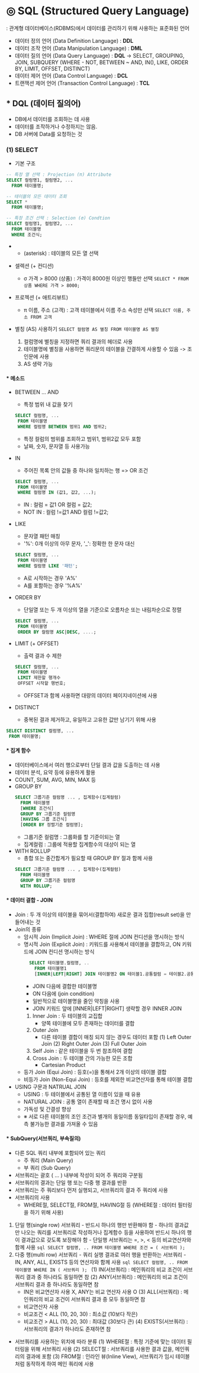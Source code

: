 # ◎ SQL (Structured Query Language)
 : 관계형 데이터베이스(RDBMS)에서 데이터를 관리하기 위해 사용하는 표준화된 언어

 - 데이터 정의 언어 (Data Definition Language) : **DDL**
 - 데이터 조작 언어 (Data Manipulation Language) : **DML**
 - 데이터 질의 언어 (Data Query Language) : **DQL**
     -> SELECT, GROUPING, JOIN, SUBQUERY
     (WHERE - NOT, BETWEEN ~ AND, IN(), LIKE, ORDER BY, LIMIT, OFFSET, DISTINCT)
 - 데이터 제어 언어 (Data Control Language) : **DCL**
 - 트랜잭션 제어 언어 (Transaction Control Language) : **TCL**

## * **DQL** (데이터 질의어)
 - DB에서 데이터를 조회하는 데 사용
 - 데이터를 조작하거나 수정하지는 않음.
 - DB 서버에 Data를 요청하는 것
### (1) SELECT
 - 기본 구조
```sql
-- 특정 열 선택 : Projection (π) Attribute
SELECT 컬럼명1, 컬럼명2, ...
  FROM 테이블명;

-- 테이블의 모든 데이터 조회
SELECT *
  FROM 테이블명;

-- 특정 조건 선택 : Selection (σ) Condtion 
SELECT 컬럼명1, 컬럼명2, ...
  FROM 테이블명
  WHERE 조건식;

```
 - * (asterisk) : 테이블의 모든 열 선택
 - 셀렉션 (+ 컨디션)
   - σ 가격 > 8000 (상품) : 가격이 8000원 이상인 행들만 선택
      `SELECT * FROM 상품 WHERE 가격 > 8000;`
 - 프로젝션 (+ 애트리뷰트)
   - π 이름, 주소 (고객) : 고객 테이블에서 이름 주소 속성만 선택
      `SELECT 이름, 주소 FROM 고객`

- 별칭 (AS) 사용하기
   `SELECT 컬럼명 AS 별칭 FROM 테이블명 AS 별칭`
   1. 컬럼명에 별칭을 지정하면 쿼리 결과의 헤더로 사용
   2. 테이블명에 별칭을 사용하면 쿼리문의 테이블을 간결하게 사용할 수 있음 -> 조인문에 사용
   3. AS 생략 가능

#### * 메소드 
- BETWEEN ... AND
   - 특정 범위 내 값을 찾기
   ```SQL
   SELECT 컬럼명, ...
    FROM 테이블명
    WHERE 컬럼명 BETWEEN 범위1 AND 범위2;
   ```
   - 특정 컬럼의 범위를 조회하고 범위1, 범위2값 모두 포함
   - 날짜, 숫자, 문자열 등 사용가능

- IN
   - 주어진 목록 안의 값들 중 하나와 일치하는 행 => OR 조건
   ```SQL
   SELECT 컬럼명, ...
    FROM 테이블명
    WHERE 컬럼명 IN (값1, 값2, ...);
   ```
   - IN : 컬럼 = 값1 OR 컬럼 = 값2;
   - NOT IN : 컬럼 !=값1 AND 컬럼 !=값2;

- LIKE
   - 문자열 패턴 매칭
   - '%': 0개 이상의 아무 문자, '_': 정확한 한 문자 대신
   ```SQL
   SELECT 컬럼명, ...
    FROM 테이블명
    WHERE 컬럼명 LIKE '패턴';
   ```
   - A로 시작하는 경우 'A%'
   - A를 포함하는 경우 '%A%'

 - ORDER BY
   - 단일열 또는 두 개 이상의 열을 기준으로 오름차순 또는 내림차순으로 정렬
   ```SQL
   SELECT 컬럼명, ...
    FROM 테이블명
    ORDER BY 컬럼명 ASC|DESC, ....;
   ```

 - LIMIT (+ OFFSET)
    - 출력 결과 수 제한
   ```SQL
   SELECT 컬럼명, ...
    FROM 테이블명
    LIMIT 제한할 행개수
    OFFSET 시작할 행번호;
   ```
    - OFFSET과 함께 사용하면 대량의 데이터 페이지네이션에 사용

  - DISTINCT
    - 중복된 결과 제거하고, 유일하고 고유한 값만 남기기 위해 사용
   ```SQL
   SELECT DISTINCT 컬럼명, ...
    FROM 테이블명;
   ```

#### * 집계 함수
  - 데이터베이스에서 여러 행으로부터 단일 결과 값을 도출하는 데 사용
  - 데이터 분석, 요약 등에 유용하게 활용
  - COUNT, SUM, AVG, MIN, MAX 등
  - GROUP BY
    ```sql
    SELECT 그룹기준 컬럼명 ... , 집계함수(집계컬럼)
      FROM 테이블명
      [WHERE 조건식]
      GROUP BY 그룹기준 컬럼명
      [HAVING 그룹 조건식]
      [ORDER BY 정렬기준 컬럼명];
    ```
    - 그룹기준 컬럼명 : 그룹화를 할 기준이되는 열
    - 집계컬럼 : 그룹에 적용할 집계함수의 대상이 되는 열
  - WITH ROLLUP
    - 총합 또는 중간합계가 필요할 때 GROUP BY 절과 함께 사용
    ```sql
    SELECT 그룹기준 컬럼명 ... , 집계함수(집계컬럼)
      FROM 테이블명
      GROUP BY 그룹기준 컬럼명
      WITH ROLLUP;
    ```

#### * 데이터 결합 - JOIN
  - Join : 두 개 이상의 테이블을 묶어서(결합하여) 새로운 결과 집합(result set)을 만들어내는 것
  - Join의 종류
    - 암시적 Join (Implicit Join) : WHERE 절에 JOIN 컨디션을 명시하는 방식
    - 명시적 Join (Explicit Join) : 키워드를 사용해서 테이블을 결합하고, ON 키워드에 JOIN 컨디션 명시하는 방식
        ```sql
          SELECT 테이블명.컬럼명, ..
            FROM 테이블명1
            [INNER|LEFT|RIGHT] JOIN 테이블명2 ON 테이블1.공통컬럼 = 테이블2.공통컬럼
        ```
        - JOIN 다음에 결합한 테이블명
        - ON 다음에 (join condition)
        - 일반적으로 테이블명을 줄인 약칭을 사용
        - JOIN 키워드 앞에 [INNER|LEFT|RIGHT] 생략할 경우 INNER JOIN
      1. Inner Join : 두 테이블의 교집합
          - 양쪽 테이블에 모두 존재하는 데이터를 결합    
      2. Outer Join
          - 다른 테이블 결합이 매칭 되지 않는 경우도 데이터 포함
          (1) Left Outer Join
          (2) Right Outer Join
          (3) Full Outer Join
      3. Self Join : 같은 테이블을 두 번 참조하여 결합
      4. Cross Join : 두 테이블 간의 가능한 모든 조합
          - Cartesian Product
    - 등가 Join (Equi Join) : 등호(=)을 통해서 2개 이상의 테이블 결합
    - 비등가 Join (Non-Equi Join) : 등호를 제외한 비교연산자를 통해 테이블 결합
  - USING 구문과 NATRUAL JOIN
    - USING : 두 테이블에서 공통된 열 이름이 있을 때 유용
    - NATURAL JOIN : 공통 열이 존재할 때 조건 명시 없이 사용
    - 가독성 및 간결성 향상
    - ※ 서로 다른 테이블의 조인 조건과 별개의 동일이름 동일타입이 존재할 경우, 예측 불가능한 결과를 가져올 수 있음

#### * SubQuery(서브쿼리, 부속질의)
  - 다른 SQL 쿼리 내부에 포함되어 있는 쿼리
    - 주 쿼리 (Main Query)
    - 부 쿼리 (Sub Query)
  - 서브쿼리는 괄호 ( ... ) 내부에 작성이 되어 주 쿼리와 구분됨
  - 서브쿼리의 결과는 단일 행 또는 다중 행 결과를 반환
  - 서브쿼리는 주 쿼리보다 먼저 실행되고, 서브쿼리의 결과 주 쿼리에 사용
  - 서브쿼리의 사용
    - WHERE절, SELECT절, FROM절, HAVING절 등 (WHERE절 : 데이터 필터링을 하기 위해 사용)
  1. 단일 행(single row) 서브쿼리
    - 반드시 하나의 행만 반환해야 함
    - 하나의 결과값만 나오는 쿼리를 서브쿼리로 작성하거나 집계함수 등을 사용하여 반드시 하나의 행이 결과값으로 갖도록 보장해야 함
    - 단일행 서브쿼리는 =, >, < 등의 비교연산자와 함께 사용
    ```sql
    SELECT 컬럼명, .. FROM 테이블명 WHERE 조건 = ( 서브쿼리 );
    ```
  2. 다중 행(multi row) 서브쿼리
    - 쿼리 실행 결과로 여러 행을 반환하는 서브쿼리
    - IN, ANY, ALL, EXISTS 등의 연산자와 함께 사용
    ```sql
    SELECT 컬럼명, .. FROM 테이블명 WHERE IN ( 서브쿼리 );
    ```
    (1) IN(서브쿼리) : 메인쿼리의 비교 조건이 서브쿼리 결과 중 하나라도 동일하면 참
    (2) ANY(서브쿼리) : 메인쿼리의 비교 조건이 서브쿼리 결과 중 하나라도 동일하면 참
        - IN은 비교연산자 사용 X, ANY는 비교 연산자 사용 O
    (3) ALL(서브쿼리) : 메인쿼리의 비교 조건이 서브쿼리 결과 중 모두 동일하면 참
        - 비교연산자 사용
        - 비교조건 < ALL (10, 20, 30) : 최소값 (10보다 작은)
        - 비교조건 > ALL (10, 20, 30) : 최대값 (30보다 큰)
    (4) EXISTS(서브쿼리) : 서브쿼리의 결과가 하나라도 존재하면 참
  - 서브쿼리를 사용하는 위치에 따라 분류
    (1) WHERE절 : 특정 기준에 맞는 데이터 필터링을 위해 서브쿼리 사용
    (2) SELECT절 : 서브쿼리를 사용한 결과 값을, 메인쿼리의 결과에 포함
    (3) FROM절 : 인라인 뷰(Inline View), 서브쿼리가 임시 테이블처럼 동작하게 하여 메인 쿼리에 사용